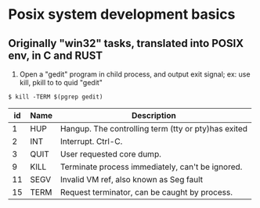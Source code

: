 # Posix system development basics

## Originally "win32" tasks, translated into POSIX env, in C and RUST

1. Open a "gedit" program in child process, and output exit signal; ex: use kill, pkill to to quid "gedit"
```console
$ kill -TERM $(pgrep gedit)
```

id | Name | Description
--- | --- | ---
1 | HUP  | Hangup. The controlling term (tty or pty)has exited
2 | INT  | Interrupt. Ctrl-C.
3 | QUIT | User requested core dump.
9 | KILL | Terminate process immediately, can't be ignored.
11 | SEGV | Invalid VM ref, also known as Seg fault
15 | TERM | Request terminator, can be caught by process.